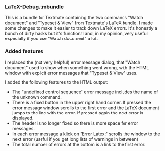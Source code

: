 ### LaTeX-Debug.tmbundle

This is a bundle for Textmate containing the two commands "Watch document" and "Typeset &amp; View" from Textmate's 
LaTeX bundle. I made some changes to make it easier to track down LaTeX errors. 
It's honestly a bunch of dirty hacks but it's functional and, in my opinion, very useful
especially if you use "Watch document" a lot.

### Added features

I replaced the (not very helpful) error message dialog, that "Watch document" used to show when something went wrong,
with the HTML window with explicit error messages that "Typeset &amp; View" uses.

I added the following features to the HTML output:
- The "undefined control sequence" error message includes the name of the unknown command.
- There is a fixed button in the upper right hand corner. If pressed the error message window scrolls to the first error
and the LaTeX document jumps to the line with the error. If pressed again the next error is displayed.
- The header is no longer fixed so there is more space for error messages.
- In each error message a klick on "Error Latex:" scrolls the window to the next error (useful if you get long lists of warnings in between)
- The total number of errors at the bottom is a link to the first error.
